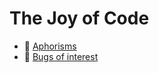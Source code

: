 # The Joy of Code

* :thinking: [Aphorisms](Aphorisms.md)
* :lady_beetle: [Bugs of interest](Bugs.md)

